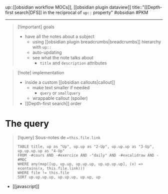 up::[[obsidian workflow MOCs]], [[obsidian plugin dataview]]
title::"[[Depth-first search|DFS]] in the reciprocal of `up::` property"
#obsidian #PKM 

---

> [!important] goals
>  - have all the notes about a subject
>      - using [[obsidian plugin breadcrumbs|breadcrumbs]] hierarchy with `up::`
>      - auto-updating
>      - see what the note talks about
>          - `title` and `description` attributes

> [!note] implementation
>  - inside a custom [[obsidian callouts|callout]]
>      - make text smaller if needed
>          - `query` or `smallquery`
>      - wrappable callout (spoiler)
>  - [[Depth-first search]] order

# The query

> [!query] Sous-notes de `=this.file.link`
> ```dataview
> TABLE title, up as "Up", up.up as "2-Up", up.up.up as "3-Up", up.up.up.up as "4-Up"
> FROM -#cours AND -#exercice AND -"daily" AND -#excalidraw AND -#MOC
> WHERE any(map([up, up.up, up.up.up, up.up.up.up], (x) => econtains(x, this.file.link)))
> WHERE file != this.file
> SORT up.up.up.up, up.up.up, up.up, up
> ```

 - [[javascript]]
